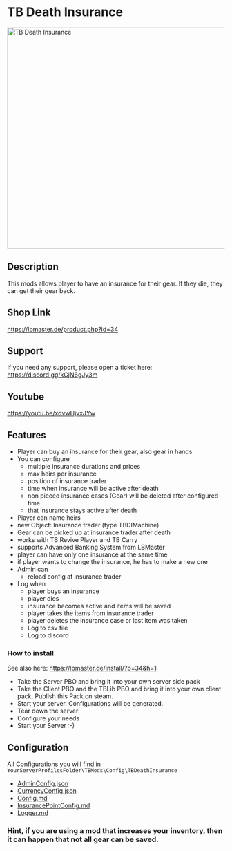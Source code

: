 # TB Death Insurance

<img src="./DeathInsurance.jpeg" alt="TB Death Insurance" width="512"/>

## Description
This mods allows player to have an insurance for their gear. If they die, they can get their gear back. 

## Shop Link
https://lbmaster.de/product.php?id=34

## Support

If you need any support, please open a ticket here: https://discord.gg/kGjN6gJy3m

## Youtube

https://youtu.be/xdvwHjvxJYw

## Features

- Player can buy an insurance for their gear, also gear in hands
- You can configure 
  - multiple insurance durations and prices
  - max heirs per insurance
  - position of insurance trader
  - time when insurance will be active after death
  - non pieced insurance cases (Gear) will be deleted after configured time
  - that insurance stays active after death 
- Player can name heirs
- new Object: Insurance trader (type TBDIMachine)
- Gear can be picked up at insurance trader after death
- works with TB Revive Player and TB Carry
- supports Advanced Banking System from LBMaster
- player can have only one insurance at the same time
- if player wants to change the insurance, he has to make a new one
- Admin can 
  - reload config at insurance trader 
- Log when
  - player buys an insurance
  - player dies
  - insurance becomes active and items will be saved
  - player takes the items from insurance trader
  - player deletes the insurance case or last item was taken
  - Log to csv file
  - Log to discord

### How to install

See also here: https://lbmaster.de/install/?p=34&h=1

- Take the Server PBO and bring it into your own server side pack
- Take the Client PBO and the TBLib PBO and bring it into your own client pack. Publish this Pack on steam.
- Start your server. Configurations will be generated.
- Tear down the server
- Configure your needs
- Start your Server :-)

## Configuration

All Configurations you will find in `YourServerProfilesFolder\TBMods\Config\TBDeathInsurance`

- [AdminConfig.json](../GlobalConfigs/Readme.md#adminconfigjson)
- [CurrencyConfig.json](../GlobalConfigs/Readme.md#currencyconfigjson)
- [Config.md](Configs/Config.md)
- [InsurancePointConfig.md](Configs/InsurancePointConfig.md)
- [Logger.md](Configs/Logger.md)

### Hint, if you are using a mod that increases your inventory, then it can happen that not all gear can be saved.
